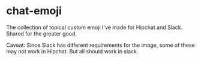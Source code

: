 # chat-emoji
The collection of topical custom emoji I've made for Hipchat and Slack.
Shared for the greater good.

Caveat: Since Slack has different requirements for the image, some of these
may not work in Hipchat. But all should work in slack.
